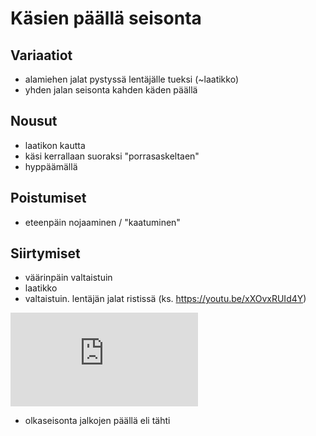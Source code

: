 # Käsien päällä seisonta

## Variaatiot

- alamiehen jalat pystyssä lentäjälle tueksi (~laatikko)
- yhden jalan seisonta kahden käden päällä

## Nousut

- laatikon kautta
- käsi kerrallaan suoraksi "porrasaskeltaen"
- hyppäämällä

## Poistumiset

- eteenpäin nojaaminen / "kaatuminen"

## Siirtymiset

- väärinpäin valtaistuin
- laatikko
- valtaistuin. lentäjän jalat ristissä (ks. https://youtu.be/xXOvxRUId4Y)

<iframe src="https://www.youtube.com/embed/xXOvxRUId4Y?start=9&end=14" frameborder="0" allowfullscreen></iframe>

- olkaseisonta jalkojen päällä eli tähti

